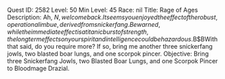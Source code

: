 Quest ID: 2582
Level: 50
Min Level: 45
Race: nil
Title: Rage of Ages
Description: Ah, $N, welcome back. It seems you enjoyed the effect of the robust, operational imbue, derived from snickerfang. Be warned, while the immediate effect is a titanic burst of strength, the long term effects on your spirit and intelligence could be hazardous.$B$BWith that said, do you require more? If so, bring me another three snickerfang jowls, two blasted boar lungs, and one scorpok pincer.
Objective: Bring three Snickerfang Jowls, two Blasted Boar Lungs, and one Scorpok Pincer to Bloodmage Drazial.
